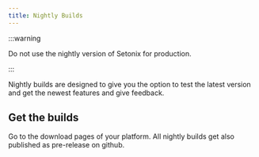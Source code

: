 ```yaml
---
title: Nightly Builds
---
```


:::warning

Do not use the nightly version of Setonix for production.

:::

Nightly builds are designed to give you the option to test the latest version and get the newest features
and give feedback.

## Get the builds

Go to the download pages of your platform.
All nightly builds get also published as pre-release on github.
